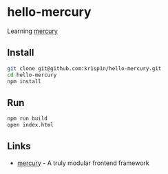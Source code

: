 # hello-mercury

Learning [mercury]

## Install

```bash
git clone git@github.com:kr1sp1n/hello-mercury.git
cd hello-mercury
npm install
```

## Run

```bash
npm run build
open index.html
```

## Links

* [mercury] - A truly modular frontend framework


[mercury]: https://github.com/Raynos/mercury
